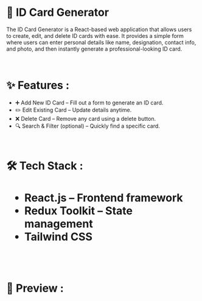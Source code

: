 
<h1>🪪 ID Card Generator</h1>
<p>The ID Card Generator is a React-based web application that allows users to create, edit, and delete ID cards with ease. It provides a simple form where users can enter personal details like name, designation, contact info, and photo, and then instantly generate a professional-looking ID card.</p>

<br>
<h1>✨ Features :</h1>
<ul>
  <li>➕ Add New ID Card – Fill out a form to generate an ID card.</li>
  <li>✏️ Edit Existing Card – Update details anytime.</li>
  <li>❌ Delete Card – Remove any card using a delete button.</li>
  <li>🔍 Search & Filter (optional) – Quickly find a specific card.</li>
</ul>

<br>

<h1>🛠️ Tech Stack : <h1>
<ul>
    <li>React.js – Frontend framework</li>
    <li>Redux Toolkit – State management</li>
    <li>Tailwind CSS</li>
</ul>

<br>

<h1>📸 Preview : </h1>
